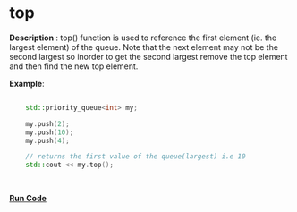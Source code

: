 # top

**Description** : top() function is used to reference the first element (ie. the largest element) of the queue.
Note that the next element may not be the second largest so inorder to get the second largest remove the top element and then find the new top element.

**Example**:
``` cpp

    std::priority_queue<int> my;

    my.push(2);
    my.push(10);
    my.push(4);

    // returns the first value of the queue(largest) i.e 10
    std::cout << my.top();

    
```

**[Run Code](https://rextester.com/VUXYQ63057)**


